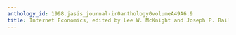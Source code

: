 ```yaml
---
anthology_id: 1998.jasis_journal-ir0anthology0volumeA49A6.9
title: Internet Economics, edited by Lee W. McKnight and Joseph P. Bailey
---
```


